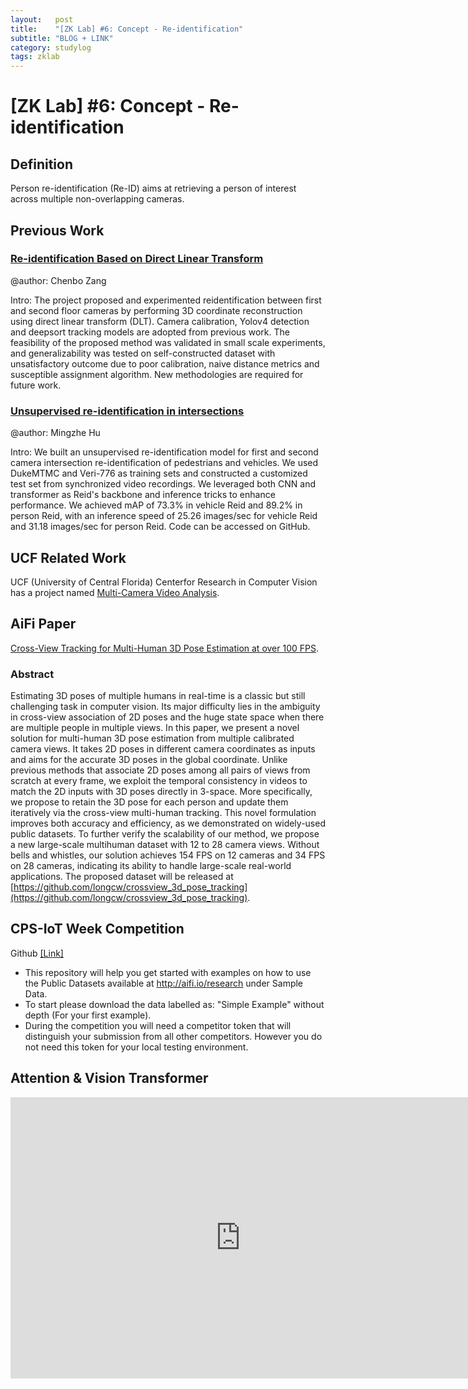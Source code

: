 ```yaml
---
layout:   post
title:    "[ZK Lab] #6: Concept - Re-identification"
subtitle: "BLOG + LINK"
category: studylog
tags: zklab
---
```


# [ZK Lab] #6: Concept - Re-identification

## Definition
Person re-identification (Re-ID) aims at retrieving a person of interest across multiple non-overlapping cameras.

## Previous Work
### [Re-identification Based on Direct Linear Transform](https://docs.google.com/document/d/1D8OzTOfXJi62jOoa7rm4GZXMlpZbsgyxPaNRN2eSjFA) 

@author: Chenbo Zang

Intro: The project proposed and experimented reidentification between first and second floor cameras by performing 3D coordinate reconstruction using direct linear transform (DLT). Camera calibration, Yolov4 detection and deepsort tracking models are adopted from previous work. The feasibility of the proposed method was validated in small scale experiments, and generalizability was tested on self-constructed dataset with unsatisfactory outcome due to poor calibration, naive distance metrics and susceptible assignment algorithm. New methodologies are required for future work.

### [Unsupervised re-identification in intersections](https://docs.google.com/document/d/16sdFSG-x9RjIrUeexb57Dh0AVXAMqG1_z-sIhj8dvio) 

@author: Mingzhe Hu

Intro: We built an unsupervised re-identification model for first and second camera intersection re-identification of pedestrians and vehicles. We used DukeMTMC and Veri-776 as training sets and constructed a customized test set from synchronized video recordings. We leveraged both CNN and transformer as Reid's backbone and inference tricks to enhance performance. We achieved mAP of 73.3% in vehicle Reid and 89.2% in person Reid, with an inference speed of 25.26 images/sec for vehicle Reid and 31.18 images/sec for person Reid. Code can be accessed on GitHub.

## UCF Related Work

UCF (University of Central Florida) Centerfor Research in Computer Vision has a project named [Multi-Camera Video Analysis](https://www.crcv.ucf.edu/projects/multi-camera.php).

## AiFi Paper

[Cross-View Tracking for Multi-Human 3D Pose Estimation at over 100 FPS](https://openaccess.thecvf.com/content_CVPR_2020/papers/Chen_Cross-View_Tracking_for_Multi-Human_3D_Pose_Estimation_at_Over_100_CVPR_2020_paper.pdf).

### Abstract
Estimating 3D poses of multiple humans in real-time is a classic but still challenging task in computer vision. Its major difficulty lies in the ambiguity in cross-view association of 2D poses and the huge state space when there are multiple people in multiple views. In this paper, we present a novel solution for multi-human 3D pose estimation from multiple calibrated camera views. It takes 2D poses in different camera coordinates as inputs and aims for the accurate 3D poses in the global coordinate. Unlike previous methods that associate 2D poses among all pairs of views from scratch at every frame, we exploit the temporal consistency in videos to match the 2D inputs with 3D poses directly in 3-space. More specifically, we propose to retain the 3D pose for each person and update them iteratively via the cross-view multi-human tracking. This novel formulation improves both accuracy and efficiency, as we demonstrated on widely-used public datasets. To further verify the scalability of our method, we propose a new large-scale multihuman dataset with 12 to 28 camera views. Without bells and whistles, our solution achieves 154 FPS on 12 cameras and 34 FPS on 28 cameras, indicating its ability to handle large-scale real-world applications. The proposed dataset will be released at [https://github.com/longcw/crossview_3d_pose_tracking](https://github.com/longcw/crossview_3d_pose_tracking).


## CPS-IoT Week Competition
 Github [[Link]](https://github.com/JoaoDiogoFalcao/AutoCheckout)
- This repository will help you get started with examples on how to use the Public Datasets available at http://aifi.io/research under Sample Data.
- To start please download the data labelled as: "Simple Example" without depth (For your first example).
- During the competition you will need a competitor token that will distinguish your submission from all other competitors. However you do
not need this token for your local testing environment.

## Attention & Vision Transformer

<iframe width="735" height="450" src="https://www.youtube.com/embed/YAgjfMR9R_M" title="YouTube video player" frameborder="0" allow="accelerometer; autoplay; clipboard-write; encrypted-media; gyroscope; picture-in-picture" allowfullscreen></iframe>

